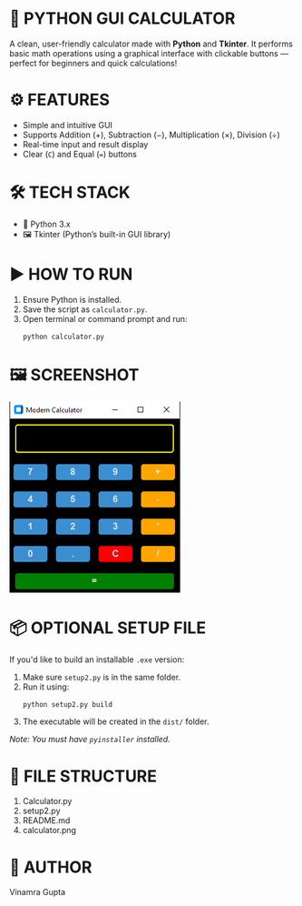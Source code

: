 # 🧮 PYTHON GUI CALCULATOR

A clean, user-friendly calculator made with **Python** and **Tkinter**. It performs basic math operations using a graphical interface with clickable buttons — perfect for beginners and quick calculations!

# ⚙️ FEATURES
- Simple and intuitive GUI
- Supports Addition (+), Subtraction (−), Multiplication (×), Division (÷)
- Real-time input and result display
- Clear (`C`) and Equal (`=`) buttons

# 🛠 TECH STACK
- 🐍 Python 3.x  
- 🖼️ Tkinter (Python’s built-in GUI library)

# ▶️ HOW TO RUN
1. Ensure Python is installed.
2. Save the script as `calculator.py`.
3. Open terminal or command prompt and run:
   ```bash
   python calculator.py
   ```

# 🖼️ SCREENSHOT
![Calculator Preview](calculator.png)


# 📦 OPTIONAL SETUP FILE
If you'd like to build an installable `.exe` version:

1. Make sure `setup2.py` is in the same folder.
2. Run it using:
   ```bash
   python setup2.py build
   ```
3. The executable will be created in the `dist/` folder.

*Note: You must have `pyinstaller` installed.*

# 📁 FILE STRUCTURE
1. Calculator.py 
2. setup2.py
3. README.md 
4. calculator.png

# 👤 AUTHOR  
Vinamra Gupta
